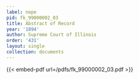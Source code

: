```yaml
---
label: nope
pid: fk_99000002_03
title: Abstract of Record
year: '1894'
author: Supreme Court of Illinois
order: '431'
layout: single
collection: documents
---
```



{{< embed-pdf url=/pdfs/fk_99000002_03.pdf >}}